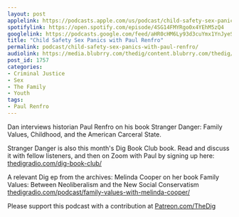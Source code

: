 ```yaml
---
layout: post
applelink: https://podcasts.apple.com/us/podcast/child-safety-sex-panics-with-paul-renfro/id1043245989?i=1000491805468
spotifylink: https://open.spotify.com/episode/4SG14FMYRgo0x4YEhM5zQ4
googlelink: https://podcasts.google.com/feed/aHR0cHM6Ly93d3cuYmx1YnJyeS5jb20vZmVlZHMvdGhlZGlnLnhtbA/episode/aHR0cHM6Ly93d3cudGhlZGlncmFkaW8uY29tLz9wPTE3NTc?sa=X&ved=0CAUQkfYCahcKEwi44f7r1b-AAxUAAAAAHQAAAAAQNg
title: "Child Safety Sex Panics with Paul Renfro"
permalink: podcast/child-safety-sex-panics-with-paul-renfro/
audiolink: https://media.blubrry.com/thedig/content.blubrry.com/thedig/The_Dig-EP_272-Renfro.mp3
post_id: 1757
categories: 
- Criminal Justice
- Sex
- The Family
- Youth
tags: 
- Paul Renfro
---
```


Dan interviews historian Paul Renfro on his book 
Stranger Danger: Family Values, Childhood, and the American Carceral State.


Stranger Danger is also this month's Dig Book Club book. Read and discuss it with fellow listeners, and then on Zoom with Paul by signing up here: 
[thedigradio.com/dig-book-club/](https://thedigradio.com/dig-book-club/)

A relevant Dig ep from the archives: Melinda Cooper on her book Family Values: Between Neoliberalism and the New Social Conservatism 
[thedigradio.com/podcast/family-values-with-melinda-cooper/](https://thedigradio.com/podcast/family-values-with-melinda-cooper/)

Please support this podcast with a contribution at 
[Patreon.com/TheDig](https://Patreon.com/TheDig)